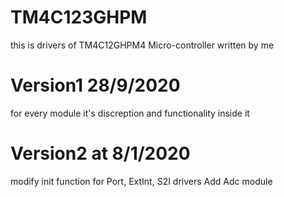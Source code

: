 # TM4C123GHPM
this is drivers of TM4C12GHPM4 Micro-controller written by me


# Version1 28/9/2020
for every module it's discreption and functionality inside it 

# Version2 at 8/1/2020
modify init function for Port, ExtInt, S2I drivers 
Add Adc module 
